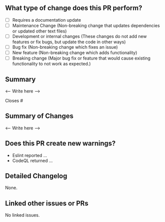## What type of change does this PR perform?

<!-- Add an x in the checkbox to mark it -->

- [ ] Requires a documentation update
- [ ] Maintenance Change (Non-breaking change that updates dependencies or updated other text files)
- [ ] Development or internal changes (These changes do not add new features or fix bugs, but update the code in other ways)
- [ ] Bug fix (Non-breaking change which fixes an issue)
- [ ] New feature (Non-breaking change which adds functionality)
- [ ] Breaking change (Major bug fix or feature that would cause existing functionality to not work as expected.)

<!-- If you are unsure if your code is a breaking change, read this: https://nordicapis.com/what-are-breaking-changes-and-how-do-you-avoid-them -->

## Summary

<!-- Explain the reason for this pr, changes and solution briefly. -->

<-- Write here -->

Closes # <!-- Remove this if this is not related to an issue -->

## Summary of Changes

<!-- Please explain the changes in this PR and their influence. If this fixes an issue, describe what fixed the issue. -->

<-- Write here -->

## Does this PR create new warnings?

<!-- Add any new warnings or possible issues that could occur with this PR. -->

- Eslint reported ...
- CodeQL returned ...

<!-- Remove example text! -->

## Detailed Changelog

<!-- Detailed changelog that may be copied from `CHANGELOG.md` (Only add the items you've added and remove any header with no item.). -->

<!-- ### Added -->
<!-- ### Changed -->
<!-- ### Removed -->

<!-- Default: -->

None.

## Linked other issues or PRs

<!-- Include other issues and PRs related to this if any exist.  Use this format: - [ ] #ISSUE_OR_PR -->

<!-- Default: -->

No linked issues.
